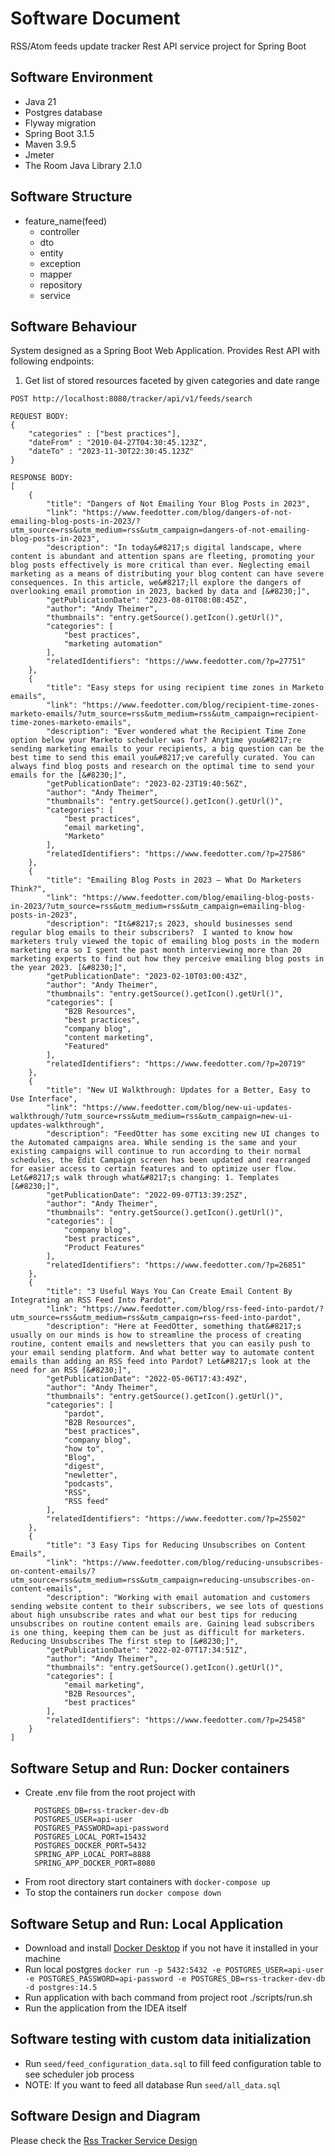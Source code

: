 # Software Document
RSS/Atom feeds update tracker Rest API service project for Spring Boot

## Software Environment

- Java 21
- Postgres database
- Flyway migration
- Spring Boot 3.1.5
- Maven 3.9.5
- Jmeter
- The Room Java Library 2.1.0

## Software Structure
- feature_name(feed) 
  - controller
  - dto
  - entity
  - exception
  - mapper
  - repository
  - service

## Software Behaviour
System designed as a Spring Boot Web Application. Provides Rest API with following endpoints:

1. Get list of stored resources faceted by given categories and date range
``` 
POST http://localhost:8080/tracker/api/v1/feeds/search

REQUEST BODY:
{
    "categories" : ["best practices"],
    "dateFrom" : "2010-04-27T04:30:45.123Z",
    "dateTo" : "2023-11-30T22:30:45.123Z"
}
    
RESPONSE BODY:
[
    {
        "title": "Dangers of Not Emailing Your Blog Posts in 2023",
        "link": "https://www.feedotter.com/blog/dangers-of-not-emailing-blog-posts-in-2023/?utm_source=rss&utm_medium=rss&utm_campaign=dangers-of-not-emailing-blog-posts-in-2023",
        "description": "In today&#8217;s digital landscape, where content is abundant and attention spans are fleeting, promoting your blog posts effectively is more critical than ever. Neglecting email marketing as a means of distributing your blog content can have severe consequences. In this article, we&#8217;ll explore the dangers of overlooking email promotion in 2023, backed by data and [&#8230;]",
        "getPublicationDate": "2023-08-01T08:08:45Z",
        "author": "Andy Theimer",
        "thumbnails": "entry.getSource().getIcon().getUrl()",
        "categories": [
            "best practices",
            "marketing automation"
        ],
        "relatedIdentifiers": "https://www.feedotter.com/?p=27751"
    },
    {
        "title": "Easy steps for using recipient time zones in Marketo emails",
        "link": "https://www.feedotter.com/blog/recipient-time-zones-marketo-emails/?utm_source=rss&utm_medium=rss&utm_campaign=recipient-time-zones-marketo-emails",
        "description": "Ever wondered what the Recipient Time Zone option below your Marketo scheduler was for? Anytime you&#8217;re sending marketing emails to your recipients, a big question can be the best time to send this email you&#8217;ve carefully curated. You can always find blog posts and research on the optimal time to send your emails for the [&#8230;]",
        "getPublicationDate": "2023-02-23T19:40:56Z",
        "author": "Andy Theimer",
        "thumbnails": "entry.getSource().getIcon().getUrl()",
        "categories": [
            "best practices",
            "email marketing",
            "Marketo"
        ],
        "relatedIdentifiers": "https://www.feedotter.com/?p=27586"
    },
    {
        "title": "Emailing Blog Posts in 2023 – What Do Marketers Think?",
        "link": "https://www.feedotter.com/blog/emailing-blog-posts-in-2023/?utm_source=rss&utm_medium=rss&utm_campaign=emailing-blog-posts-in-2023",
        "description": "It&#8217;s 2023, should businesses send regular blog emails to their subscribers?  I wanted to know how marketers truly viewed the topic of emailing blog posts in the modern marketing era so I spent the past month interviewing more than 20 marketing experts to find out how they perceive emailing blog posts in the year 2023. [&#8230;]",
        "getPublicationDate": "2023-02-10T03:00:43Z",
        "author": "Andy Theimer",
        "thumbnails": "entry.getSource().getIcon().getUrl()",
        "categories": [
            "B2B Resources",
            "best practices",
            "company blog",
            "content marketing",
            "Featured"
        ],
        "relatedIdentifiers": "https://www.feedotter.com/?p=20719"
    },
    {
        "title": "New UI Walkthrough: Updates for a Better, Easy to Use Interface",
        "link": "https://www.feedotter.com/blog/new-ui-updates-walkthrough/?utm_source=rss&utm_medium=rss&utm_campaign=new-ui-updates-walkthrough",
        "description": "FeedOtter has some exciting new UI changes to the Automated campaigns area. While sending is the same and your existing campaigns will continue to run according to their normal schedules, the Edit Campaign screen has been updated and rearranged for easier access to certain features and to optimize user flow. Let&#8217;s walk through what&#8217;s changing: 1. Templates [&#8230;]",
        "getPublicationDate": "2022-09-07T13:39:25Z",
        "author": "Andy Theimer",
        "thumbnails": "entry.getSource().getIcon().getUrl()",
        "categories": [
            "company blog",
            "best practices",
            "Product Features"
        ],
        "relatedIdentifiers": "https://www.feedotter.com/?p=26851"
    },
    {
        "title": "3 Useful Ways You Can Create Email Content By Integrating an RSS Feed Into Pardot",
        "link": "https://www.feedotter.com/blog/rss-feed-into-pardot/?utm_source=rss&utm_medium=rss&utm_campaign=rss-feed-into-pardot",
        "description": "Here at FeedOtter, something that&#8217;s usually on our minds is how to streamline the process of creating routine, content emails and newsletters that you can easily push to your email sending platform. And what better way to automate content emails than adding an RSS feed into Pardot? Let&#8217;s look at the need for an RSS [&#8230;]",
        "getPublicationDate": "2022-05-06T17:43:49Z",
        "author": "Andy Theimer",
        "thumbnails": "entry.getSource().getIcon().getUrl()",
        "categories": [
            "pardot",
            "B2B Resources",
            "best practices",
            "company blog",
            "how to",
            "Blog",
            "digest",
            "newletter",
            "podcasts",
            "RSS",
            "RSS feed"
        ],
        "relatedIdentifiers": "https://www.feedotter.com/?p=25502"
    },
    {
        "title": "3 Easy Tips for Reducing Unsubscribes on Content Emails",
        "link": "https://www.feedotter.com/blog/reducing-unsubscribes-on-content-emails/?utm_source=rss&utm_medium=rss&utm_campaign=reducing-unsubscribes-on-content-emails",
        "description": "Working with email automation and customers sending website content to their subscribers, we see lots of questions about high unsubscribe rates and what our best tips for reducing unsubscribes on routine content emails are. Gaining lead subscribers is one thing, keeping them can be just as difficult for marketers.  Reducing Unsubscribes The first step to [&#8230;]",
        "getPublicationDate": "2022-02-07T17:34:51Z",
        "author": "Andy Theimer",
        "thumbnails": "entry.getSource().getIcon().getUrl()",
        "categories": [
            "email marketing",
            "B2B Resources",
            "best practices"
        ],
        "relatedIdentifiers": "https://www.feedotter.com/?p=25458"
    }
]
```

## Software Setup and Run:  Docker containers
- Create .env file from the root project with
  ```
    POSTGRES_DB=rss-tracker-dev-db
    POSTGRES_USER=api-user
    POSTGRES_PASSWORD=api-password
    POSTGRES_LOCAL_PORT=15432
    POSTGRES_DOCKER_PORT=5432
    SPRING_APP_LOCAL_PORT=8888
    SPRING_APP_DOCKER_PORT=8080
  ```
- From root directory start containers with `docker-compose up`
- To stop the containers run `docker compose down`

## Software Setup and Run: Local Application
- Download and install [Docker Desktop](https://www.docker.com/products/docker-desktop/) if you not have it installed in your machine
- Run local postgres ```docker run -p 5432:5432 -e POSTGRES_USER=api-user  -e POSTGRES_PASSWORD=api-password -e POSTGRES_DB=rss-tracker-dev-db -d postgres:14.5```
- Run application with bach command from project root ./scripts/run.sh
- Run the application from the IDEA itself

## Software testing with custom data initialization
- Run `seed/feed_configuration_data.sql` to fill feed configuration table to see scheduler job process
- NOTE: If you want to feed all database Run `seed/all_data.sql`

## Software Design and Diagram
Please check the [Rss Tracker Service Design](design/rss-tracker-service-draft-design-flow.drawio)
